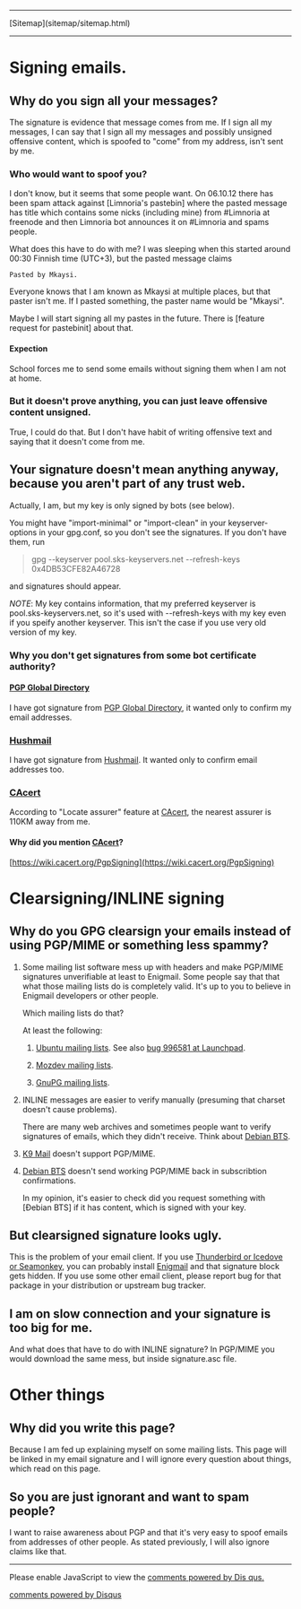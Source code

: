﻿<!DOCTYPE html>
<html>
<head>
<meta name="description" content="Explaining about why do I sign my emails using PGP." />
<meta name="keywords" content="PGP,email,GPG,spoofing,cacert,inline,PGP/INLINE,PGP/MINE,clearsign,Thunderbird,Icedove,Enigmail," />
<meta name="author" content="Mika Suomalainen" />
<link rel="canonical" href="http://mkaysi.github.com/PGP/WhyDoISignEmails.html">
<meta charset="UTF-8" />
<title>Why do I sign emails, which I send?</title>
<link rel="stylesheet" type="text/css" href="../tyyli.css" />
</head>
<hr/>
[Sitemap](sitemap/sitemap.html)
<hr/>

# Signing emails.

## Why do you sign all your messages?

The signature is evidence that message comes from me. If I sign all my messages, 
I can say that I sign all my messages and possibly unsigned offensive
content, which is spoofed to "come" from my address, isn't sent by me.

### Who would want to spoof you?

I don't know, but it seems that some people want. On 06.10.12 there has been spam attack against [Limnoria's pastebin] where the pasted message has title which contains some nicks (including mine) from #Limnoria at freenode and then Limnoria bot announces it on #Limnoria and spams people.

What does this have to do with me? I was sleeping when this started around 00:30 Finnish time (UTC+3), but the pasted message claims

```
Pasted by Mkaysi.
```

Everyone knows that I am known as Mkaysi at multiple places, but that paster isn't me. If I pasted something, the paster name would be "Mkaysi".

Maybe I will start signing all my pastes in the future. There is [feature request for pastebinit] about that.

#### Expection

School forces me to send some emails without signing them when I am not at home.



### But it doesn't prove anything, you can just leave offensive content unsigned.

True, I could do that. But I don't have habit of writing offensive text and saying that it doesn't come from me.

## Your signature doesn't mean anything anyway, because you aren't part of any trust web.

Actually, I am, but my key is only signed by bots (see below).

You might have "import-minimal" or "import-clean" in your keyserver-options in your gpg.conf, so you don't see the signatures. If you don't have them, run 

> gpg --keyserver pool.sks-keyservers.net --refresh-keys 0x4DB53CFE82A46728 

and signatures should appear.

*NOTE*: My key contains information, that my preferred keyserver is pool.sks-keyservers.net, so it's used with --refresh-keys with my key even if you speify another keyserver. This isn't the case if you use very old version of my key.

### Why you don't get signatures from some bot certificate authority?

#### [PGP Global Directory]

I have got signature from [PGP Global Directory], it wanted only to confirm my email addresses.

### [Hushmail]

I have got signature from [Hushmail]. It wanted only to confirm email addresses too.

[Hushmail]:https://www.hushtools.com/

### [CAcert]

According to "Locate assurer" feature at [CAcert], the nearest assurer is
 110KM away from me.

#### Why did you mention [CAcert]?

[https://wiki.cacert.org/PgpSigning](https://wiki.cacert.org/PgpSigning)

[CAcert]:https://cacert.org/

[PGP Global Directory]:https://keyserver.pgp.com/vkd/GetWelcomeScreen.event

# Clearsigning/INLINE signing

## Why do you GPG clearsign your emails instead of using PGP/MIME or something less spammy?

1. Some mailing list software mess up with headers and make PGP/MIME signatures unverifiable at least to Enigmail.
Some people say that that what those mailing lists do is completely valid. It's up to you to believe in Enigmail developers or other people.

    Which mailing lists do that?

    At least the following:

    1. [Ubuntu mailing lists](https://lists.ubuntu.com). See also [bug 996581 at Launchpad](https://bugs.launchpad.net/bugs/996581).

    2. [Mozdev mailing lists](https://www.mozdev.org/mailman/listinfo).

    3. [GnuPG mailing lists](http://lists.gnupg.org/mailman/listinfo/).

2. INLINE messages are easier to verify manually (presuming that charset doesn't cause problems).

    There are many web archives and sometimes people want to verify signatures of emails, which they didn't receive. Think about [Debian BTS].

3. [K9 Mail] doesn't support PGP/MIME.

[K9 Mail]:https://github.com/k9mail/k-9

4. [Debian BTS] doesn't send working PGP/MIME back in subscribtion confirmations.

    In my opinion, it's easier to check did you request something with [Ðebian BTS] if it has content, which is signed with your key.

[Debian BTS]:http://bugs.debian.org/

## But clearsigned signature looks ugly.
    
This is the problem of your email client. If you use [Thunderbird or Icedove or Seamonkey],
you can probably install [Enigmail] and that signature block gets hidden.
If you use some other email client, please report bug for that package in 
your distribution or upstream bug tracker.

[Thunderbird or Icedove or Seamonkey]:https://mozilla.org/thunderbird
[Enigmail]:http://enigmail.mozdev.org/home/index.php.html

## I am on slow connection and your signature is too big for me.

And what does that have to do with INLINE signature? In PGP/MIME you would
 download the same mess, but inside signature.asc file.

# Other things

## Why did you write this page?

Because I am fed up explaining myself on some mailing lists. This page will
 be linked in my email signature and I will ignore every question about things,
 which read on this page.

## So you are just ignorant and want to spam people?

I want to raise awareness about PGP and that it's very easy to spoof emails
 from addresses of other people. As stated previously, I will also ignore 
claims like that.

</html>

<hr/>

<div id="disqus_thread"></div>
<script type="text/javascript">
/* * * CONFIGURATION VARIABLES: EDIT BEFORE PASTING INTO YOUR WEBPAGE * * */
var disqus_developer = 0; 
var disqus_url = 'http://mkaysi.github.com/PGP/WhyDoISignEmails.html';
var disques_title = 'Why do I sign emails using PGP';
var disqus_shortname = 'mkaysishomepage'; // required: replace example with your forum shortname
/* * * DON'T EDIT BELOW THIS LINE * * */
            (function() {
                var dsq = document.createElement('script'); dsq.type = 'text/javascript'; dsq.async = 
true;
                dsq.src = 'http://' + disqus_shortname + '.disqus.com/embed.js';
                (document.getElementsByTagName('head')[0] || document.getElementsByTagName('body')[0])
.appendChild(dsq);
            })();
        </script>
        <noscript>
Please enable JavaScript to view the <a href="http://disqus.com/?ref_noscript">comments powered by Dis
qus.</a>
</noscript>
        
<p><a href="http://disqus.com" class="dsq-brlink">comments powered by <span class="logo-disqus">Disqus
</span></a></p>
<!-- vim : set ft=html -->
